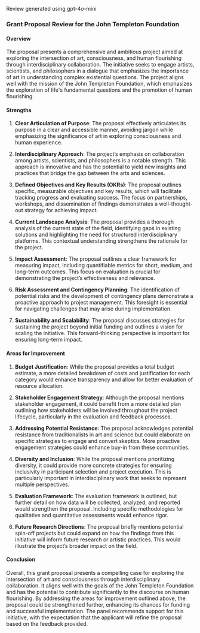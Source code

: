 Review generated using gpt-4o-mini

### Grant Proposal Review for the John Templeton Foundation

#### Overview
The proposal presents a comprehensive and ambitious project aimed at exploring the intersection of art, consciousness, and human flourishing through interdisciplinary collaboration. The initiative seeks to engage artists, scientists, and philosophers in a dialogue that emphasizes the importance of art in understanding complex existential questions. The project aligns well with the mission of the John Templeton Foundation, which emphasizes the exploration of life's fundamental questions and the promotion of human flourishing.

#### Strengths

1. **Clear Articulation of Purpose**: The proposal effectively articulates its purpose in a clear and accessible manner, avoiding jargon while emphasizing the significance of art in exploring consciousness and human experience.

2. **Interdisciplinary Approach**: The project’s emphasis on collaboration among artists, scientists, and philosophers is a notable strength. This approach is innovative and has the potential to yield new insights and practices that bridge the gap between the arts and sciences.

3. **Defined Objectives and Key Results (OKRs)**: The proposal outlines specific, measurable objectives and key results, which will facilitate tracking progress and evaluating success. The focus on partnerships, workshops, and dissemination of findings demonstrates a well-thought-out strategy for achieving impact.

4. **Current Landscape Analysis**: The proposal provides a thorough analysis of the current state of the field, identifying gaps in existing solutions and highlighting the need for structured interdisciplinary platforms. This contextual understanding strengthens the rationale for the project.

5. **Impact Assessment**: The proposal outlines a clear framework for measuring impact, including quantifiable metrics for short, medium, and long-term outcomes. This focus on evaluation is crucial for demonstrating the project’s effectiveness and relevance.

6. **Risk Assessment and Contingency Planning**: The identification of potential risks and the development of contingency plans demonstrate a proactive approach to project management. This foresight is essential for navigating challenges that may arise during implementation.

7. **Sustainability and Scalability**: The proposal discusses strategies for sustaining the project beyond initial funding and outlines a vision for scaling the initiative. This forward-thinking perspective is important for ensuring long-term impact.

#### Areas for Improvement

1. **Budget Justification**: While the proposal provides a total budget estimate, a more detailed breakdown of costs and justification for each category would enhance transparency and allow for better evaluation of resource allocation.

2. **Stakeholder Engagement Strategy**: Although the proposal mentions stakeholder engagement, it could benefit from a more detailed plan outlining how stakeholders will be involved throughout the project lifecycle, particularly in the evaluation and feedback processes.

3. **Addressing Potential Resistance**: The proposal acknowledges potential resistance from traditionalists in art and science but could elaborate on specific strategies to engage and convert skeptics. More proactive engagement strategies could enhance buy-in from these communities.

4. **Diversity and Inclusion**: While the proposal mentions prioritizing diversity, it could provide more concrete strategies for ensuring inclusivity in participant selection and project execution. This is particularly important in interdisciplinary work that seeks to represent multiple perspectives.

5. **Evaluation Framework**: The evaluation framework is outlined, but further detail on how data will be collected, analyzed, and reported would strengthen the proposal. Including specific methodologies for qualitative and quantitative assessments would enhance rigor.

6. **Future Research Directions**: The proposal briefly mentions potential spin-off projects but could expand on how the findings from this initiative will inform future research or artistic practices. This would illustrate the project’s broader impact on the field.

#### Conclusion
Overall, this grant proposal presents a compelling case for exploring the intersection of art and consciousness through interdisciplinary collaboration. It aligns well with the goals of the John Templeton Foundation and has the potential to contribute significantly to the discourse on human flourishing. By addressing the areas for improvement outlined above, the proposal could be strengthened further, enhancing its chances for funding and successful implementation. The panel recommends support for this initiative, with the expectation that the applicant will refine the proposal based on the feedback provided.